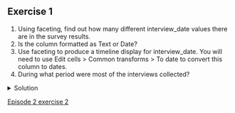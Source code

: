 ## Exercise 1

1. Using faceting, find out how many different interview_date values there are in the survey results.
1. Is the column formatted as Text or Date?
1. Use faceting to produce a timeline display for interview_date. You will need to use Edit cells > Common transforms > To date to convert this column to dates.
1. During what period were most of the interviews collected?

<details>
  <summary>
Solution
  </summary>

  <p>
    For the column <code>interview_date</code> do <code>Facet > Text facet</code>. A box will appear in the left panel showing that there are 19 unique entries in this column. By default, the column <code>interview_date</code> is formatted as Text. You can change the format by doing <code>Edit cells > Common transforms > To date</code>. Notice the the values in the column turn green. Doing <code>Facet > Timeline facet</code> creates a box in the left panel that shows a histogram of the number of entries for each date.
<p>
  
  Most of the data was collected in November of 2016.
  </details>


  [Episode 2 exercise 2](episode2_ex2.md)
